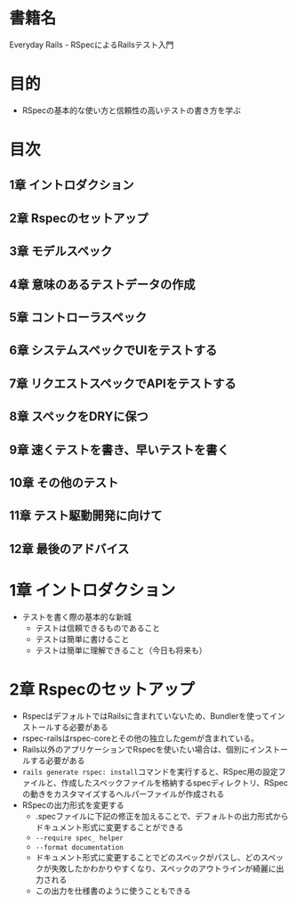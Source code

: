 # 書籍名
Everyday Rails - RSpecによるRailsテスト入門

# 目的
* RSpecの基本的な使い方と信頼性の高いテストの書き方を学ぶ

# 目次
## 1章 イントロダクション
## 2章 Rspecのセットアップ
## 3章 モデルスペック
## 4章 意味のあるテストデータの作成
## 5章 コントローラスペック
## 6章 システムスペックでUIをテストする
## 7章 リクエストスペックでAPIをテストする
## 8章 スペックをDRYに保つ
## 9章 速くテストを書き、早いテストを書く
## 10章 その他のテスト
## 11章 テスト駆動開発に向けて
## 12章 最後のアドバイス

# 1章 イントロダクション
* テストを書く際の基本的な新城
  * テストは信頼できるものであること
  * テストは簡単に書けること
  * テストは簡単に理解できること（今日も将来も）

# 2章 Rspecのセットアップ
* RspecはデフォルトではRailsに含まれていないため、Bundlerを使ってインストールする必要がある
* rspec-railsはrspec-coreとその他の独立したgemが含まれている。
* Rails以外のアプリケーションでRspecを使いたい場合は、個別にインストールする必要がある
* `rails generate rspec: install`コマンドを実行すると、RSpec用の設定ファイルと、作成したスペックファイルを格納するspecディレクトリ、RSpecの動きをカスタマイズするヘルパーファイルが作成される
* RSpecの出力形式を変更する
  * .specファイルに下記の修正を加えることで、デフォルトの出力形式からドキュメント形式に変更することができる
  * `--require spec_ helper`
  * `--format documentation`
  * ドキュメント形式に変更することでどのスペックがパスし、どのスペックが失敗したかわかりやすくなり、スペックのアウトラインが綺麗に出力される
  * この出力を仕様書のように使うこともできる